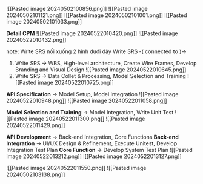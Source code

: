   

![[Pasted image 20240502100856.png]]
![[Pasted image 20240502101121.png]]
![[Pasted image 20240502101001.png]]
![[Pasted image 20240502101033.png]]


**Detail CPM**
![[Pasted image 20240522010420.png]]
![[Pasted image 20240522010432.png]]

note: Write SRS nối xuống 2 hình dưới đây
Write SRS -( connected to )-> 
1) Write SRS -> WBS, High-level architecture, Create Wire Frames, Develop Branding and Visual Design
![[Pasted image 20240522010645.png]]
2) Write SRS -> Data Collet & Processing, Model Selection and Training
									![[Pasted image 20240522010725.png]]


**API Specification** -> Model Setup, Model Integration
![[Pasted image 20240522010948.png]]
							![[Pasted image 20240522011058.png]]

**Model Selection and Training** -> Model Integration, Write Unit Test 
![[Pasted image 20240522011300.png]]
![[Pasted image 20240522011429.png]]

**API Development** -> Back-end Integration, Core Functions
**Back-end Integration** -> UI/UX Design & Refinement, Execute Unitest, Develop Integration Test Plan
**Core Function** -> Develop System Test Plan
![[Pasted image 20240522013212.png]]
																					![[Pasted image 20240522013127.png]]


![[Pasted image 20240522011550.png]]
![[Pasted image 20240502103138.png]]


